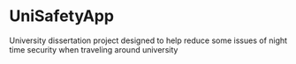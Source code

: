 # UniSafetyApp
University dissertation project designed to help reduce some issues of night time security when traveling around university
